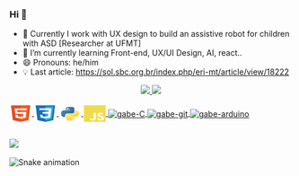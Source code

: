 ### Hi 👋

- 🔭 Currently I work with UX design to build an assistive robot for children with ASD [Researcher at UFMT]
- 🌱 I’m currently learning Front-end, UX/UI Design, AI, react..
- 😄 Pronouns: he/him
- 💡  Last article: https://sol.sbc.org.br/index.php/eri-mt/article/view/18222

<div align="center">
  <a href="https://github.com/gabereboucas">
  <img height="144em" src="https://github-readme-stats.vercel.app/api?username=gabereboucas&show_icons=true&theme=radical&include_all_commits=true&count_private=true"/>
  <img height="144em" src="https://github-readme-stats.vercel.app/api/top-langs/?username=gabereboucas&show_icons=true&layout=compact&langs_count=7&theme=radical"/>
</div>
  
<div style="display: inline_block"><br>
  <img align="center" alt="gabe-HTML" height="30" width="40" src="https://raw.githubusercontent.com/devicons/devicon/master/icons/html5/html5-original.svg">
  <img align="center" alt="gabe-CSS" height="30" width="40" src="https://raw.githubusercontent.com/devicons/devicon/master/icons/css3/css3-original.svg">         
  <img align="center" alt="gabe-Python" height="30" width="40" src="https://raw.githubusercontent.com/devicons/devicon/master/icons/python/python-original.svg">
  <img align="center" alt="gabe-Js" height="30" width="40" src="https://raw.githubusercontent.com/devicons/devicon/master/icons/javascript/javascript-plain.svg">
  <img align="center" alt="gabe-C" height="30" width="40" src="https://cdn.jsdelivr.net/gh/devicons/devicon/icons/c/c-original.svg">
  <img align="center" alt="gabe-git" height="30" width="40" src="https://cdn.jsdelivr.net/gh/devicons/devicon/icons/git/git-original.svg">
  <img align="center" alt="gabe-arduino" height="35" width="40" src="https://cdn.jsdelivr.net/gh/devicons/devicon/icons/arduino/arduino-original.svg">
</div>
 
  ##
  
<div>
  <a img height="180em" href="https://www.linkedin.com/in/gabriel-rebouças-4489141b4/"target="_blank"><img src="https://img.shields.io/badge/LinkedIn-0077B5?style=for-the-badge&logo=linkedin&logoColor=white"target="_blank"></a>
  
![Snake animation](https://github.com/gabereboucas/gabereboucas/blob/output/github-contribution-grid-snake.svg)
</div>
